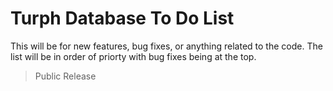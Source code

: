 # Turph Database To Do List

This will be for new features, bug fixes, or anything related to the code. The list will be in order of priorty with bug fixes being at the top.


> Public Release
